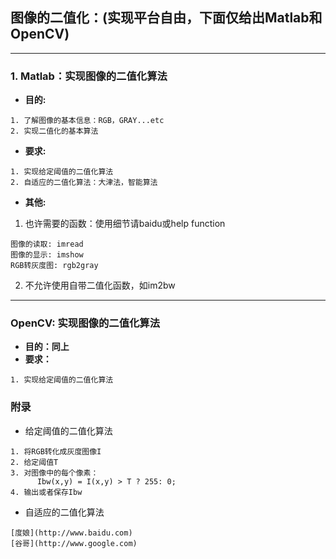 ## 图像的二值化：(实现平台自由，下面仅给出Matlab和OpenCV)

***

### 1. Matlab：实现图像的二值化算法
* **目的:**
```
1. 了解图像的基本信息：RGB，GRAY...etc
2. 实现二值化的基本算法
```

* **要求:**

```
1. 实现给定阈值的二值化算法
2. 自适应的二值化算法：大津法，智能算法
```

* **其他:**

1. 也许需要的函数：使用细节请baidu或help function
```
图像的读取: imread
图像的显示: imshow
RGB转灰度图: rgb2gray
```

2. 不允许使用自带二值化函数，如im2bw

***

### OpenCV: 实现图像的二值化算法
* **目的：同上**
* **要求：**
```
1. 实现给定阈值的二值化算法
```

### 附录

* 给定阈值的二值化算法

```
1. 将RGB转化成灰度图像I
2. 给定阈值T
3. 对图像中的每个像素：
      Ibw(x,y) = I(x,y) > T ? 255: 0;
4. 输出或者保存Ibw
```

* 自适应的二值化算法

```
[度娘](http://www.baidu.com)
[谷哥](http://www.google.com)
```